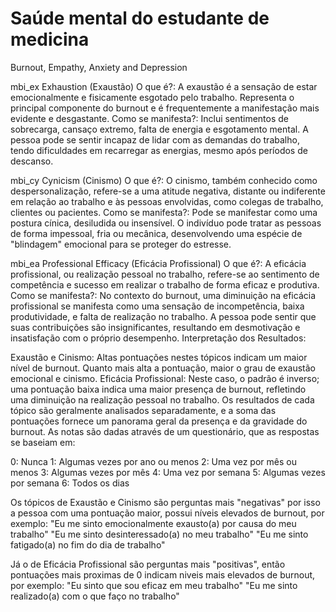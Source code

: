 # Saúde mental do estudante de medicina
Burnout, Empathy, Anxiety and Depression

mbi_ex
Exhaustion (Exaustão)
O que é?: A exaustão é a sensação de estar emocionalmente e fisicamente esgotado pelo trabalho. Representa o principal componente do burnout e é frequentemente a manifestação mais evidente e desgastante.
Como se manifesta?: Inclui sentimentos de sobrecarga, cansaço extremo, falta de energia e esgotamento mental. A pessoa pode se sentir incapaz de lidar com as demandas do trabalho, tendo dificuldades em recarregar as energias, mesmo após períodos de descanso.

mbi_cy
Cynicism (Cinismo)
O que é?: O cinismo, também conhecido como despersonalização, refere-se a uma atitude negativa, distante ou indiferente em relação ao trabalho e às pessoas envolvidas, como colegas de trabalho, clientes ou pacientes.
Como se manifesta?: Pode se manifestar como uma postura cínica, desiludida ou insensível. O indivíduo pode tratar as pessoas de forma impessoal, fria ou mecânica, desenvolvendo uma espécie de "blindagem" emocional para se proteger do estresse.

mbi_ea
Professional Efficacy (Eficácia Profissional)
O que é?: A eficácia profissional, ou realização pessoal no trabalho, refere-se ao sentimento de competência e sucesso em realizar o trabalho de forma eficaz e produtiva.
Como se manifesta?: No contexto do burnout, uma diminuição na eficácia profissional se manifesta como uma sensação de incompetência, baixa produtividade, e falta de realização no trabalho. A pessoa pode sentir que suas contribuições são insignificantes, resultando em desmotivação e insatisfação com o próprio desempenho.
Interpretação dos Resultados:

Exaustão e Cinismo: Altas pontuações nestes tópicos indicam um maior nível de burnout. Quanto mais alta a pontuação, maior o grau de exaustão emocional e cinismo.
Eficácia Profissional: Neste caso, o padrão é inverso; uma pontuação baixa indica uma maior presença de burnout, refletindo uma diminuição na realização pessoal no trabalho.
Os resultados de cada tópico são geralmente analisados separadamente, e a soma das pontuações fornece um panorama geral da presença e da gravidade do burnout.
As notas são dadas através de um questionário, que as respostas se baseiam em:

0: Nunca
1: Algumas vezes por ano ou menos
2: Uma vez por mês ou menos
3: Algumas vezes por mês
4: Uma vez por semana
5: Algumas vezes por semana
6: Todos os dias

Os tópicos de Exaustão e Cinismo são perguntas mais "negativas" por isso a pessoa com uma pontuação maior, possui níveis elevados de burnout, por exemplo:
"Eu me sinto emocionalmente exausto(a) por causa do meu trabalho"
"Eu me sinto desinteressado(a) no meu trabalho"
"Eu me sinto fatigado(a) no fim do dia de trabalho"

Já o de Eficácia Profissional são perguntas mais "positivas", então pontuações mais proximas de 0 indicam niveis mais elevados de burnout, por exemplo:
"Eu sinto que sou eficaz em meu trabalho"
"Eu me sinto realizado(a) com o que faço no trabalho"
